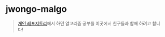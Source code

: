 # jwongo-malgo

> [개인 레포지토리](https://github.com/NamJwong/coding-test-practice)에서 하던 알고리즘 공부를 이곳에서 친구들과 함께 하려고 합니다!
